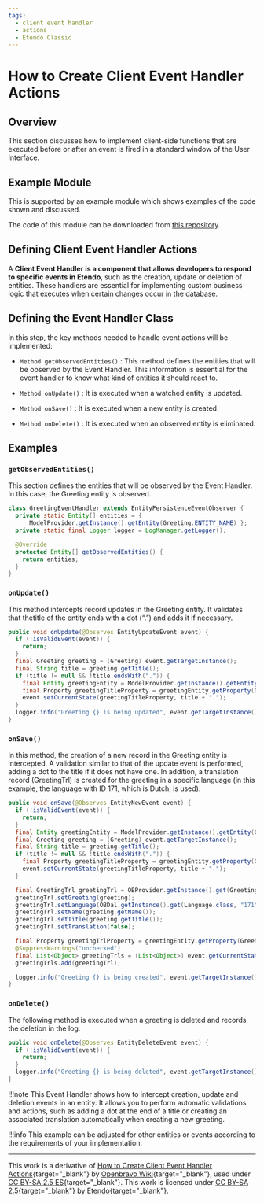 ```yaml
---
tags:
  - client event handler
  - actions
  - Etendo Classic
---
```


#  How to Create Client Event Handler Actions
  
##  Overview

  This section discusses how to implement client-side functions that are executed before or after an event is fired in a standard window of the User Interface.
  
##  Example Module

  This is supported by an example module which shows examples of the code shown and discussed.

  The code of this module can be downloaded from [this repository](https://github.com/etendosoftware/com.etendoerp.client.application.examples/blob/main/src/com/etendoerp/client/application/examples/GreetingEventHandler.java).

##  Defining Client Event Handler Actions

  A **Client Event Handler is a component that allows developers to respond to specific events in Etendo**, such as the creation, update or deletion of entities. These handlers are essential for implementing custom business logic that executes when certain changes occur in the database.

##  Defining the Event Handler Class
  In this step, the key methods needed to handle event actions will be implemented:

  * `Method getObservedEntities()` : This method defines the entities that will be observed by the Event Handler. This information is essential for the event handler to know what kind of entities it should react to.

  * `Method onUpdate()` : It is executed when a watched entity is updated.

  * `Method onSave()` : It is executed when a new entity is created.

  * `Method onDelete()` : It is executed when an observed entity is eliminated.

## Examples

### `getObservedEntities()`
This section defines the entities that will be observed by the Event Handler. In this case, the Greeting entity is observed.
```java 
class GreetingEventHandler extends EntityPersistenceEventObserver {
  private static Entity[] entities = {
      ModelProvider.getInstance().getEntity(Greeting.ENTITY_NAME) };
  private static final Logger logger = LogManager.getLogger();

  @Override
  protected Entity[] getObservedEntities() {
    return entities;
  }
}
```   

### `onUpdate()`
This method intercepts record updates in the Greeting entity. It validates that thetitle of the entity ends with a dot (“.”) and adds it if necessary.
```java
public void onUpdate(@Observes EntityUpdateEvent event) {
  if (!isValidEvent(event)) {
    return;
  }
  final Greeting greeting = (Greeting) event.getTargetInstance();
  final String title = greeting.getTitle();
  if (title != null && !title.endsWith(".")) {
    final Entity greetingEntity = ModelProvider.getInstance().getEntity(Greeting.ENTITY_NAME);
    final Property greetingTitleProperty = greetingEntity.getProperty(Greeting.PROPERTY_TITLE);
    event.setCurrentState(greetingTitleProperty, title + ".");
  }
  logger.info("Greeting {} is being updated", event.getTargetInstance().getId());
}
```
### `onSave()`
In this method, the creation of a new record in the Greeting entity is intercepted. A validation similar to that of the update event is performed, adding a dot to the title if it does not have one. In addition, a translation record (GreetingTrl) is created for the greeting in a specific language (in this example, the language with ID 171, which is Dutch, is used).
```java 
public void onSave(@Observes EntityNewEvent event) {
  if (!isValidEvent(event)) {
    return;
  }
  final Entity greetingEntity = ModelProvider.getInstance().getEntity(Greeting.ENTITY_NAME);
  final Greeting greeting = (Greeting) event.getTargetInstance();
  final String title = greeting.getTitle();
  if (title != null && !title.endsWith(".")) {
    final Property greetingTitleProperty = greetingEntity.getProperty(Greeting.PROPERTY_TITLE);
    event.setCurrentState(greetingTitleProperty, title + ".");
  }

  final GreetingTrl greetingTrl = OBProvider.getInstance().get(GreetingTrl.class);
  greetingTrl.setGreeting(greeting);
  greetingTrl.setLanguage(OBDal.getInstance().get(Language.class, "171"));
  greetingTrl.setName(greeting.getName());
  greetingTrl.setTitle(greeting.getTitle());
  greetingTrl.setTranslation(false);

  final Property greetingTrlProperty = greetingEntity.getProperty(Greeting.PROPERTY_GREETINGTRLLIST);
  @SuppressWarnings("unchecked")
  final List<Object> greetingTrls = (List<Object>) event.getCurrentState(greetingTrlProperty);
  greetingTrls.add(greetingTrl);

  logger.info("Greeting {} is being created", event.getTargetInstance().getId());
}
``` 

### `onDelete()`
The following method is executed when a greeting is deleted and records the deletion in the log.
```java 
public void onDelete(@Observes EntityDeleteEvent event) {
  if (!isValidEvent(event)) {
    return;
  }
  logger.info("Greeting {} is being deleted", event.getTargetInstance().getId());
}
```

!!!note
    This Event Handler shows how to intercept creation, update and deletion events in an entity. It allows you to perform automatic validations and actions, such as adding a dot at the end of a title or creating an associated translation automatically when creating a new greeting.
  

!!!info
    This example can be adjusted for other entities or events according to the requirements of your implementation.

---

This work is a derivative of [How to Create Client Event Handler Actions](http://wiki.openbravo.com/wiki/How_to_create_client_event_handler_actions){target="\_blank"} by [Openbravo Wiki](http://wiki.openbravo.com/wiki/Welcome_to_Openbravo){target="\_blank"}, used under [CC BY-SA 2.5 ES](https://creativecommons.org/licenses/by-sa/2.5/es/){target="\_blank"}. This work is licensed under [CC BY-SA 2.5](https://creativecommons.org/licenses/by-sa/2.5/){target="\_blank"} by [Etendo](https://etendo.software){target="\_blank"}.